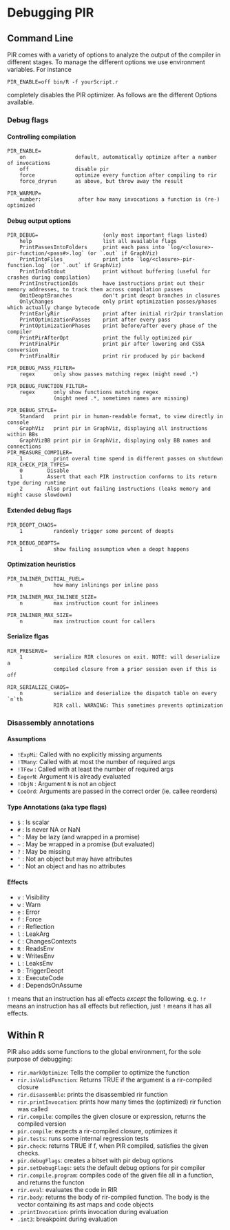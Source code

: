 # Debugging PIR

## Command Line

PIR comes with a variety of options to analyze the output of the compiler in different
stages. To manage the different options we use environment variables. For instance

    PIR_ENABLE=off bin/R -f yourScript.r

completely disables the PIR optimizer. As follows are the different Options available.

### Debug flags

#### Controlling compilation

    PIR_ENABLE=
        on                default, automatically optimize after a number of invocations
        off               disable pir
        force             optimize every function after compiling to rir
        force_dryrun      as above, but throw away the result

    PIR_WARMUP=
        number:            after how many invocations a function is (re-) optimized

#### Debug output options

    PIR_DEBUG=                     (only most important flags listed)
        help                       list all available flags
        PrintPassesIntoFolders     print each pass into `log/<closure>-pir-function/<pass#>.log` (or `.out` if GraphViz)
        PrintIntoFiles             print into `log/<closure>-pir-function.log` (or `.out` if GraphViz)
        PrintIntoStdout            print without buffering (useful for crashes during compilation)
        PrintInstructionIds        have instructions print out their memory addresses, to track them across compilation passes
        OmitDeoptBranches          don't print deopt branches in closures
        OnlyChanges                only print optimization passes/phases which actually change bytecode 
        PrintEarlyRir              print after initial rir2pir translation
        PrintOptimizationPasses    print after every pass
        PrintOptimizationPhases    print before/after every phase of the compiler
        PrintPirAfterOpt           print the fully optimized pir
        PrintFinalPir              print pir after lowering and CSSA conversion
        PrintFinalRir              print rir produced by pir backend

    PIR_DEBUG_PASS_FILTER=
        regex      only show passes matching regex (might need .*)

    PIR_DEBUG_FUNCTION_FILTER=
        regex      only show functions matching regex
                   (might need .*, sometimes names are missing)

    PIR_DEBUG_STYLE=
        Standard   print pir in human-readable format, to view directly in console
        GraphViz   print pir in GraphViz, displaying all instructions within BBs
        GraphVizBB print pir in GraphViz, displaying only BB names and connections
    PIR_MEASURE_COMPILER=
        1          print overal time spend in different passes on shutdown
    RIR_CHECK_PIR_TYPES=
        0        Disable
        1        Assert that each PIR instruction conforms to its return type during runtime
        2        Also print out failing instructions (leaks memory and might cause slowdown)

#### Extended debug flags

    PIR_DEOPT_CHAOS=
        1          randomly trigger some percent of deopts

    PIR_DEBUG_DEOPTS=
        1          show failing assumption when a deopt happens

#### Optimization heuristics

    PIR_INLINER_INITIAL_FUEL=
        n          how many inlinings per inline pass

    PIR_INLINER_MAX_INLINEE_SIZE=
        n          max instruction count for inlinees

    PIR_INLINER_MAX_SIZE=
        n          max instruction count for callers

#### Serialize flgas

    RIR_PRESERVE=
        1          serialize RIR closures on exit. NOTE: will deserialize a
                   compiled closure from a prior session even if this is off

    RIR_SERIALIZE_CHAOS=
        n          serialize and deserialize the dispatch table on every `n`th
                   RIR call. WARNING: This sometimes prevents optimization

### Disassembly annotations

#### Assumptions

* `!ExpMi`: Called with no explicitly missing arguments
* `!TMany`: Called with at most the number of required args
* `!TFew` : Called with at least the number of required args
* `EagerN`: Argument `N` is already evaluated
* `!ObjN` : Argument `N` is not an object
* `CooOrd`: Arguments are passed in the correct order (ie. callee reorders)

#### Type Annotations (aka type flags)

* `$` : Is scalar
* `#` : Is never NA or NaN
* `^` : May be lazy (and wrapped in a promise)
* `~` : May be wrapped in a promise (but evaluated)
* `?` : May be missing
* `'` : Not an object but may have attributes
* `"` : Not an object and has no attributes

#### Effects

* `v` : Visibility
* `w` : Warn
* `e` : Error
* `f` : Force
* `r` : Reflection
* `l` : LeakArg
* `C` : ChangesContexts
* `R` : ReadsEnv
* `W` : WritesEnv
* `L` : LeaksEnv
* `D` : TriggerDeopt
* `X` : ExecuteCode
* `d` : DependsOnAssume

`!` means that an instruction has all effects *except* the following. e.g. `!r`
means an instruction has all effects but reflection, just `!` means it has all
effects.

## Within R

PIR also adds some functions to the global environment, for the sole purpose of
debugging:

* `rir.markOptimize`: Tells the compiler to optimize the function
* `rir.isValidFunction`: Returns TRUE if the argument is a rir-compiled closure
* `rir.disassemble`: prints the disassembled rir function
* `rir.printInvocation`: prints how many times the (optimized) rir function was
  called
* `rir.compile`: compiles the given closure or expression, returns the compiled
  version
* `pir.compile`: expects a rir-compiled closure, optimizes it
* `pir.tests`: runs some internal regression tests
* `pir.check`: returns TRUE if f, when PIR compiled, satisfies the given checks.
* `pir.debugFlags`: creates a bitset with pir debug options
* `pir.setDebugFlags`: sets the default debug options for pir compiler
* `rir.compile.program`: compiles code of the given file all in a function, and
  returns the functon
* `rir.eval`: evaluates the code in RIR
* `rir.body`: returns the body of rir-compiled function. The body is the vector
  containing its ast maps and code objects
* `.printInvocation`: prints invocation during evaluation
* `.int3`: breakpoint during evaluation
